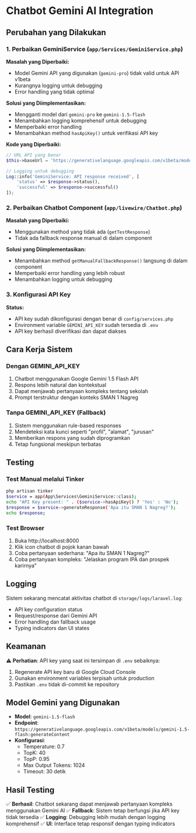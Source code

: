 # Chatbot Gemini AI Integration

## Perubahan yang Dilakukan

### 1. Perbaikan GeminiService (`app/Services/GeminiService.php`)

**Masalah yang Diperbaiki:**

-   Model Gemini API yang digunakan (`gemini-pro`) tidak valid untuk API v1beta
-   Kurangnya logging untuk debugging
-   Error handling yang tidak optimal

**Solusi yang Diimplementasikan:**

-   Mengganti model dari `gemini-pro` ke `gemini-1.5-flash`
-   Menambahkan logging komprehensif untuk debugging
-   Memperbaiki error handling
-   Menambahkan method `hasApiKey()` untuk verifikasi API key

**Kode yang Diperbaiki:**

```php
// URL API yang benar
$this->baseUrl = 'https://generativelanguage.googleapis.com/v1beta/models/gemini-1.5-flash:generateContent';

// Logging untuk debugging
Log::info('GeminiService: API response received', [
    'status' => $response->status(),
    'successful' => $response->successful()
]);
```

### 2. Perbaikan Chatbot Component (`app/livewire/Chatbot.php`)

**Masalah yang Diperbaiki:**

-   Menggunakan method yang tidak ada (`getTestResponse`)
-   Tidak ada fallback response manual di dalam component

**Solusi yang Diimplementasikan:**

-   Menambahkan method `getManualFallbackResponse()` langsung di dalam component
-   Memperbaiki error handling yang lebih robust
-   Menambahkan logging untuk debugging

### 3. Konfigurasi API Key

**Status:**

-   API key sudah dikonfigurasi dengan benar di `config/services.php`
-   Environment variable `GEMINI_API_KEY` sudah tersedia di `.env`
-   API key berhasil diverifikasi dan dapat diakses

## Cara Kerja Sistem

### Dengan GEMINI_API_KEY

1. Chatbot menggunakan Google Gemini 1.5 Flash API
2. Respons lebih natural dan kontekstual
3. Dapat menjawab pertanyaan kompleks tentang sekolah
4. Prompt terstruktur dengan konteks SMAN 1 Nagreg

### Tanpa GEMINI_API_KEY (Fallback)

1. Sistem menggunakan rule-based responses
2. Mendeteksi kata kunci seperti "profil", "alamat", "jurusan"
3. Memberikan respons yang sudah diprogramkan
4. Tetap fungsional meskipun terbatas

## Testing

### Test Manual melalui Tinker

```bash
php artisan tinker
$service = app(App\Services\GeminiService::class);
echo "API Key present: " . ($service->hasApiKey() ? 'Yes' : 'No');
$response = $service->generateResponse('Apa itu SMAN 1 Nagreg?');
echo $response;
```

### Test Browser

1. Buka http://localhost:8000
2. Klik icon chatbot di pojok kanan bawah
3. Coba pertanyaan sederhana: "Apa itu SMAN 1 Nagreg?"
4. Coba pertanyaan kompleks: "Jelaskan program IPA dan prospek karirnya"

## Logging

Sistem sekarang mencatat aktivitas chatbot di `storage/logs/laravel.log`:

-   API key configuration status
-   Request/response dari Gemini API
-   Error handling dan fallback usage
-   Typing indicators dan UI states

## Keamanan

⚠️ **Perhatian**: API key yang saat ini tersimpan di `.env` sebaiknya:

1. Regenerate API key baru di Google Cloud Console
2. Gunakan environment variables terpisah untuk production
3. Pastikan `.env` tidak di-commit ke repository

## Model Gemini yang Digunakan

-   **Model**: `gemini-1.5-flash`
-   **Endpoint**: `https://generativelanguage.googleapis.com/v1beta/models/gemini-1.5-flash:generateContent`
-   **Konfigurasi**:
    -   Temperature: 0.7
    -   TopK: 40
    -   TopP: 0.95
    -   Max Output Tokens: 1024
    -   Timeout: 30 detik

## Hasil Testing

✅ **Berhasil**: Chatbot sekarang dapat menjawab pertanyaan kompleks menggunakan Gemini AI
✅ **Fallback**: Sistem tetap berfungsi jika API key tidak tersedia
✅ **Logging**: Debugging lebih mudah dengan logging komprehensif
✅ **UI**: Interface tetap responsif dengan typing indicators
